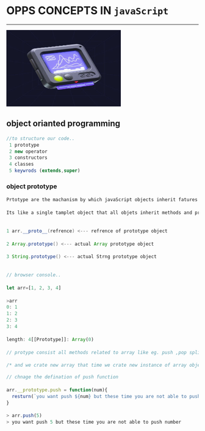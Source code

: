 
# OPPS CONCEPTS IN ``javaScript ``

<hr>

<span><img src="./asstes/comp.jpg" height="200px" width="300px"></span>

## object orianted programming
 ```javascript 
 //to structure our code..
  1 prototype
  2 new operator
  3 constructors
  4 classes
  5 keywrods (extends,super)
 ```
### object prototype
 ``` html
 Prtotype are the machanism by which javaScript objects inherit fatures from one another. 

 Its like a single tamplet object that all objets inherit methods and properties from without having their own copy.
 
 ```


 ```java

 1 arr.__proto__(refrence) <--- refrence of prototype object

 2 Array.prototype() <--- actual Array prototype object 
 
 3 String.prototype() <--- actual Strng prototype object 
  ````

  ```javascript

// browser console..

  let arr=[1, 2, 3, 4]

  >arr
  0: 1
  1: 2
  2: 3
  3: 4

  length: 4[[Prototype]]: Array(0)

  // protype consist all methods related to array like eg. push ,pop splice...

  /* and we crate new array that time we crate new instance of array object so our crate array access array prototype methods.. */
  ````

  ```javascript 
  // chnage the defination of push function
   
arr.__prototype.push = function(num){
    resturn(`you want push ${num} but these time you are not able to push number`)
}

> arr.push(5)
> you want push 5 but these time you are not able to push number


  ```